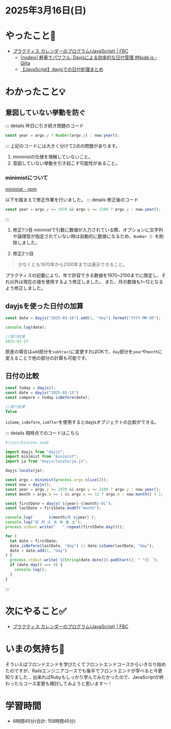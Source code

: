 # 2025年3月16日(日)

# やったこと📝
- [プラクティス カレンダーのプログラム\(JavaScript\) \| FBC](https://bootcamp.fjord.jp/practices/196)
  - [\[nodejs\] 軽量でパワフル: Dayjsによる効率的な日付管理 \#Node\.js \- Qiita](https://qiita.com/oharu121/items/50db13169afb5369fa1e)
  - [【JavaScript】dayjsでの日付処理まとめ](https://zenn.dev/akkie1030/articles/javascript-dayjs#%E6%97%A5%E4%BB%98%E3%82%92%E6%AF%94%E8%BC%83%E3%81%99%E3%82%8B)
# わかったこと💡
## 意図していない挙動を防ぐ
::: details 昨日に引き続き問題のコード
```javascript
const year = argv.y ? Number(argv.y) : now.year();
```
:::
上記のコードには大きく分けて2点の問題があります。
1. minimistの仕様を理解していないこと。
1. 意図していない挙動を引き起こす可能性があること。

### minimistについて
[minimist \- npm](https://www.npmjs.com/package/minimist)

以下を踏まえて修正作業を行いました。
::: details 修正後のコード
```javascript
const year = argv.y >= 1970 && argv.y <= 2100 ? argv.y : now.year();
```
:::
1. 修正1つ目
minimistで引数に数値が入力されている際、オプションに文字列や論理型が指定されていない時は自動的に数値になるため、`Number（）`を削除しました。

1. 修正2つ目
 > 少なくとも1970年から2100年までは表示できること。

プラクティスの記載により、年で許容できる数値を1970~2100までに限定し、それ以外は現在の値を使用するよう修正しました。
また、月の数値も1~12となるよう修正しました。

## dayjsを使った日付の加算
```javascript
const date = dayjs("2025-03-16").add(1, "day").format("YYYY-MM-DD");

console.log(date);

//実行結果
2025-03-17
```
原産の場合は`add`部分を`subtract`に変更すればOKで、`day`部分を`year`や`month`に変えることで他の部分の計算も可能です。

## 日付の比較
```javascript
const today = dayjs();
const date = dayjs("2025-03-15")
const compare = today.isBefore(date);

//実行結果
false
```
`isSame`, `isBefore`, `isAfter`を使用するとdayjsオブジェクトの比較ができる。

::: details 現時点でのコードはこちら
```javascript
#!/usr/bin/env node

import dayjs from "dayjs";
import minimist from "minimist";
import ja from "dayjs/locale/ja.js";

dayjs.locale(ja);

const argv = minimist(process.argv.slice(2));
const now = dayjs();
const year = argv.y >= 1970 && argv.y <= 2100 ? argv.y : now.year();
const month = argv.m >= 1 && argv.m <= 12 ? argv.m : now.month() + 1;

const firstDate = dayjs(`${year}-${month}-01`);
const lastDate = firstDate.endOf("month");

console.log(`      ${month}月 ${year}`);
console.log("日 月 火 水 木 金 土");
process.stdout.write("   ".repeat(firstDate.day()));

for (
  let date = firstDate;
  date.isBefore(lastDate, "day") || date.isSame(lastDate, "day");
  date = date.add(1, "day")
) {
  process.stdout.write(`${String(date.date()).padStart(2, " ")} `);
  if (date.day() === 6) {
    console.log();
  }
}

```
:::
# 次にやること✅
- [プラクティス カレンダーのプログラム\(JavaScript\) \| FBC](https://bootcamp.fjord.jp/practices/196)


# いまの気持ち🫶
そういえばフロンドエンドを学びたくてフロントエンドコースからいきなり始めたのですが、Railsエンジニアコースでも後半でフロントエンドが学べると今更知りました…
出来ればRubyもしっかり学んでみたかったので、JavaScriptが終わったらコース変更も検討してみようと思います〜！

# 学習時間
- 6時間45分(合計: 158時間45分)
